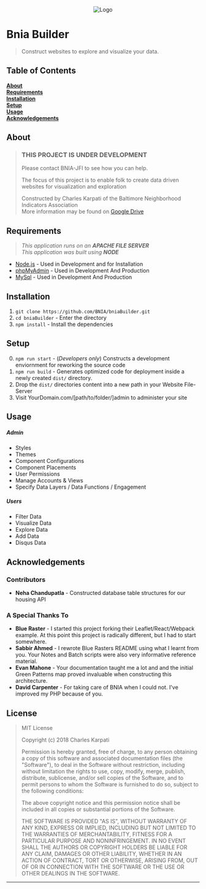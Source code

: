 <div align="center">
  <img src="https://picsum.photos/200" alt="Logo">
</div>

# Bnia Builder
> Construct websites to explore and visualize your data.

## Table of Contents
**[About](#About)**<br>
**[Requirements](#Requirements)**<br>
**[Installation](#installation)**<br>
**[Setup](#setup)**<br>
**[Usage](#usage)**<br>
**[Acknowledgements](#acknowledgements)**<br>

## About
> ### THIS PROJECT IS UNDER DEVELOPMENT
> Please contact BNIA-JFI to see how you can help. <br>
> 
> The focus of this project is to enable folk to create data driven websites for visualization and exploration
>
> Constructed by Charles Karpati of the Baltimore Neighborhood Indicators Association <br>
> More information may be found on [Google Drive](https://tinyurl.com/yddqae9u "Google Drive Project Folder") <br>

## Requirements
> _This application runs on an **APACHE FILE SERVER**_ <br>
> _This application was built using **NODE**_ <br>
+ [Node.js](https://nodejs.org/en/) - Used in Development and for Installation
+ [phpMyAdmin](https://www.phpmyadmin.net/) - Used in Development And Production
+ [MySql](https://www.mysql.com/) - Used in Development And Production

## Installation
1. `git clone https://github.com/BNIA/bniaBuilder.git` <br>
2. `cd bniaBuilder` - Enter the directory <br>
3. `npm install` - Install the dependencies <br>

## Setup
0. `npm run start` - (_Developers only_) Constructs a development enviornment for reworking the source code <br>
1. `npm run build` - Generates optimized code for deployment inside a newly created `dist/` directory. <br>
2. Drop the `dist/` directories content into a new path in your Website File-Server
4. Visit YourDomain.com/[path/to/folder/]admin to administer your site

## Usage
##### Admin
+ Styles
+ Themes
+ Component Configurations
+ Component Placements
+ User Permissions
+ Manage Accounts & Views
+ Specify Data Layers / Data Functions / Engagement
##### Users
+ Filter Data
+ Visualize Data
+ Explore Data
+ Add Data
+ Disqus Data

## Acknowledgements
### Contributors 
+ __Neha Chandupatla__ - Constructed database table structures for our housing API
### A Special Thanks To
+ __Blue Raster__ - I started this project forking their Leaflet/React/Webpack example. At this point this project is radically different, but I had to start somewhere. <br>
+ __Sabbir Ahmed__ - I rewrote Blue Rasters README using what I learnt from you. Your Notes and Batch scripts were also very informative reference material. <br>
+ __Evan Mahone__ - Your documentation taught me a lot and and the initial Green Patterns map proved invaluable when constructing this architecture. <br>
+ __David Carpenter__ - For taking care of BNIA when I could not. I've improved my PHP because of you. <br>

## License
> MIT License
>
> Copyright (c) 2018 Charles Karpati
>
> Permission is hereby granted, free of charge, to any person obtaining a copy
> of this software and associated documentation files (the "Software"), to deal
> in the Software without restriction, including without limitation the rights
> to use, copy, modify, merge, publish, distribute, sublicense, and/or sell
> copies of the Software, and to permit persons to whom the Software is
> furnished to do so, subject to the following conditions:
>
> The above copyright notice and this permission notice shall be included in all
> copies or substantial portions of the Software.
>
> THE SOFTWARE IS PROVIDED "AS IS", WITHOUT WARRANTY OF ANY KIND, EXPRESS OR
> IMPLIED, INCLUDING BUT NOT LIMITED TO THE WARRANTIES OF MERCHANTABILITY,
> FITNESS FOR A PARTICULAR PURPOSE AND NONINFRINGEMENT. IN NO EVENT SHALL THE
> AUTHORS OR COPYRIGHT HOLDERS BE LIABLE FOR ANY CLAIM, DAMAGES OR OTHER
> LIABILITY, WHETHER IN AN ACTION OF CONTRACT, TORT OR OTHERWISE, ARISING FROM,
> OUT OF OR IN CONNECTION WITH THE SOFTWARE OR THE USE OR OTHER DEALINGS IN THE
> SOFTWARE.
******
